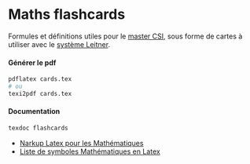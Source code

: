 # Maths flashcards

Formules et définitions utiles pour le [master CSI](http://mastercsi.labri.fr/), sous forme de cartes à utiliser avec le [système Leitner](https://en.wikipedia.org/wiki/Leitner_system).


#### Générer le pdf

```bash
pdflatex cards.tex
# ou
texi2pdf cards.tex
```


#### Documentation

```bash
texdoc flashcards
```

  * [Narkup Latex pour les Mathématiques](https://en.wikibooks.org/wiki/LaTeX/Advanced_Mathematics)
  * [Liste de symboles Mathématiques en Latex](https://oeis.org/wiki/List_of_LaTeX_mathematical_symbols)
